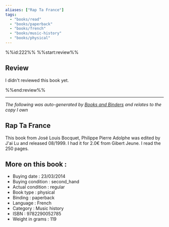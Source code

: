 ```yaml
---
aliases: ["Rap Ta France"] 
tags: 
  - "books/read" 
  - "books/paperback" 
  - "books/french"
  - "books/music-history"
  - "books/physical"
---
```

%%id:222%%
%%start:review%%
## Review
I didn't reviewed this book yet. 

%%end:review%%

---
_The following was auto-generated by [Books and Binders](Books%20and%20Binders.md) and relates to the copy I own_
## Rap Ta France
This book from José Louis Bocquet, Philippe Pierre Adolphe was edited by J'ai Lu and released 08/1999. I had it for 2.0€ from Gibert Jeune. I read the 250 pages.

## More on this book :
- Buying date : 23/03/2014
- Buying condition : second_hand
- Actual condition : regular
- Book type : physical
- Binding : paperback
- Language : French
- Category : Music history
- ISBN : 9782290052785
- Weight in grams : 119
